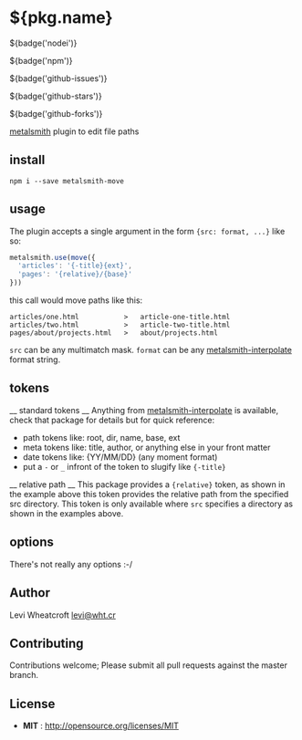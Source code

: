 # ${pkg.name}

${badge('nodei')}

${badge('npm')}

${badge('github-issues')}

${badge('github-stars')}

${badge('github-forks')}

[metalsmith](metalsmith.io) plugin to edit file paths


## install

`npm i --save metalsmith-move`

## usage

The plugin accepts a single argument in the form `{src: format, ...}` like so:

```javascript
metalsmith.use(move({
  'articles': '{-title}{ext}',
  'pages': '{relative}/{base}'
}))
```

this call would move paths like this:

```
articles/one.html           >   article-one-title.html
articles/two.html           >   article-two-title.html
pages/about/projects.html   >   about/projects.html
```

`src` can be any multimatch mask. `format` can be any
[metalsmith-interpolate]() format string.

## tokens

__ standard tokens __
Anything from [metalsmith-interpolate]() is available, check that package for
details but for quick reference:

 * path tokens like: root, dir, name, base, ext
 * meta tokens like: title, author, or anything else in your front matter
 * date tokens like: {YY/MM/DD} (any moment format)
 * put a `-` or `_` infront of the token to slugify like `{-title}`

__ relative path __
This package provides a `{relative}` token, as shown in the example above this
token provides the relative path from the specified src directory. This token
is only available where `src` specifies a directory as shown in the examples
above.

## options

There's not really any options :-/

## Author

Levi Wheatcroft <levi@wht.cr>

## Contributing

Contributions welcome; Please submit all pull requests against the master
branch.

## License

 - **MIT** : http://opensource.org/licenses/MIT
